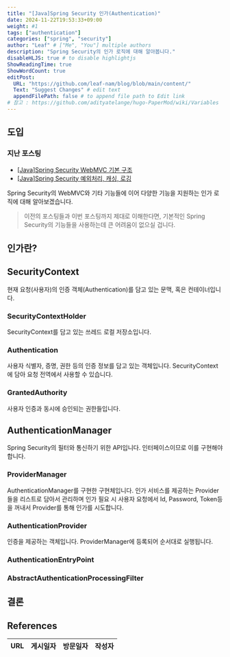 ```yaml
---
title: "[Java]Spring Security 인가(Authentication)"
date: 2024-11-22T19:53:33+09:00
weight: #1
tags: ["authentication"]
categories: ["spring", "security"]
author: "Leaf" # ["Me", "You"] multiple authors
description: "Spring Security의 인가 로직에 대해 알아봅니다."
disableHLJS: true # to disable highlightjs
ShowReadingTime: true
ShowWordCount: true
editPost:
  URL: "https://github.com/leaf-nam/blog/blob/main/content/"
  Text: "Suggest Changes" # edit text
  appendFilePath: false # to append file path to Edit link
# 참고 : https://github.com/adityatelange/hugo-PaperMod/wiki/Variables
---
```


## 도입

### 지난 포스팅

- [[Java]Spring Security WebMVC 기본 구조](https://1eaf.site/posts/spring_security/1)
- [[Java]Spring Security 예외처리, 캐싱, 로깅](https://1eaf.site/posts/spring_security/2)

Spring Security의 WebMVC와 기타 기능들에 이어 다양한 기능을 지원하는 인가 로직에 대해 알아보겠습니다.

> 이전의 포스팅들과 이번 포스팅까지 제대로 이해한다면, 기본적인 Spring Security의 기능들을 사용하는데 큰 어려움이 없으실 겁니다.

## 인가란?

## SecurityContext

현재 요청(사용자)의 인증 객체(Authentication)를 담고 있는 문맥, 혹은 컨테이너입니다.

### SecurityContextHolder

SecurityContext를 담고 있는 쓰레드 로컬 저장소입니다.

### Authentication

사용자 식별자, 증명, 권한 등의 인증 정보를 담고 있는 객체입니다. SecurityContext에 담아 요청 전역에서 사용할 수 있습니다.

### GrantedAuthority

사용자 인증과 동시에 승인되는 권한들입니다.

## AuthenticationManager

Spring Security의 필터와 통신하기 위한 API입니다. 인터페이스이므로 이를 구현해야 합니다.

### ProviderManager

AuthenticationManager를 구현한 구현체입니다. 인가 서비스를 제공하는 Provider들을 리스트로 담아서 관리하며 인가 필요 시 사용자 요청에서 Id, Password, Token등을 꺼내서 Provider를 통해 인가를 시도합니다.

### AuthenticationProvider

인증을 제공하는 객체입니다. ProviderManager에 등록되어 순서대로 실행됩니다.

### AuthenticationEntryPoint

### AbstractAuthenticationProcessingFilter

## 결론

## References

| URL | 게시일자 | 방문일자 | 작성자 |
| :-- | :------- | :------- | :----- |

